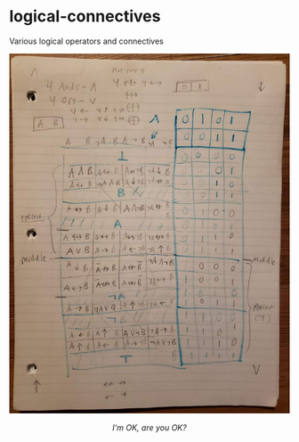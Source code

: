 # logical-connectives
Various logical operators and connectives



<p align="center">
  <img src="logical-sudoku.jpg" width="1000px"/>
  <p align="center"><i>I'm OK, are you OK?</i></p>
</p>
